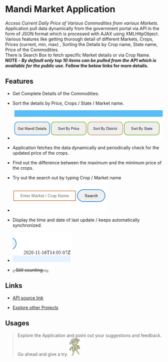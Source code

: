 # Mandi Market Application

_Access Current Daily Price of Various Commodities from various Markets._<br/>
Application pull data dynamically from the government portal via API in the form of JSON format which is processed with AJAX using XMLHttpObject. Various features like getting thorough detail of different Markets, Crops, Prices (current, min, max) , Sorting the Details by Crop name, State name, Price of the Commodities.<br/> There is Search Box to fetch specific Market details or via Crop Name.<br/>
**NOTE - _By default only top 10 items can be pulled from the API which is available for the public use._ Follow the below links for more details.** 



## **Features**


- Get Complete Details of the Commodities.

- Sort the details by Price, Crops / State / Market name.
- ![sorting_feature](./sorting.png)
- Application fetches the data dynamically and periodically check for the updated price of the crops.

- Find out the difference between the maximum and the minimum price of the crops.

- Try out the search out by typing Crop / Market name
- ![search_feature](./search.png)

- Display the time and date of last update / keeps automatically synchronized.
- ![update_time_date](./timendate.png)

- ~~_ Still counting..._~~


## **Links**
- [API source link](https://data.gov.in/resources/current-daily-price-various-commodities-various-markets-mandi/api "fetch govt. backed api")

- [Explore other Projects](https://github.com/singhdks23/Get_Set_G0 "try this out")

## **Usages**
>Explore the Application and point out your suggestions and feedback.
Go ahead and give a try. ![logo](./character.png)






































































